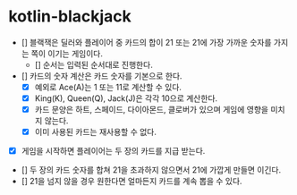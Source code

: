 # kotlin-blackjack

- [] 블랙잭은 딜러와 플레이어 중 카드의 합이 21 또는 21에 가장 가까운 숫자를 가지는 쪽이 이기는 게임이다.
  - [] 순서는 입력된 순서대로 진행한다.
- [] 카드의 숫자 계산은 카드 숫자를 기본으로 한다.
  - [x] 예외로 Ace(A)는 1 또는 11로 계산할 수 있다.
  - [x] King(K), Queen(Q), Jack(J)은 각각 10으로 계산한다.
  - [x] 카드 문양은 하트, 스페이드, 다이아몬드, 클로버가 있으며 게임에 영향을 미치지 않는다.
  - [x] 이미 사용된 카드는 재사용할 수 없다.
- [x] 게임을 시작하면 플레이어는 두 장의 카드를 지급 받는다.
- [] 두 장의 카드 숫자를 합쳐 21을 초과하지 않으면서 21에 가깝게 만들면 이긴다.
- [] 21을 넘지 않을 경우 원한다면 얼마든지 카드를 계속 뽑을 수 있다.
